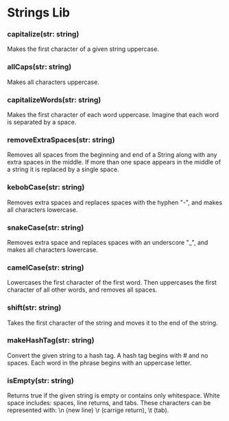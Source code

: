 # Strings Lib

### capitalize(str: string)
Makes the first character of a given string uppercase.

### allCaps(str: string)
Makes all characters uppercase.

### capitalizeWords(str: string)
Makes the first character of each word uppercase. Imagine that each word is separated by a space.

### removeExtraSpaces(str: string)
Removes all spaces from the beginning and end of a String along with any extra spaces in the middle. If more than one space appears in the middle of a string it is replaced by a single space.

### kebobCase(str: string)
Removes extra spaces and replaces spaces with the hyphen "-", and makes all characters lowercase.

### snakeCase(str: string)
Removes extra space and replaces spaces with an underscore "_", and makes all characters lowercase.

### camelCase(str: string)
Lowercases the first character of the first word. Then uppercases the first character of all other words, and removes all spaces.

### shift(str: string)
Takes the first character of the string and moves it to the end of the string.

### makeHashTag(str: string)
Convert the given string to a hash tag. A hash tag begins with # and no spaces. Each word in the phrase begins with an uppercase letter.

### isEmpty(str: string)
Returns true if the given string is empty or contains only whitespace. White space includes: spaces, line returns, and tabs. These characters can be represented with: \n (new line) \r (carrige return), \t (tab).
